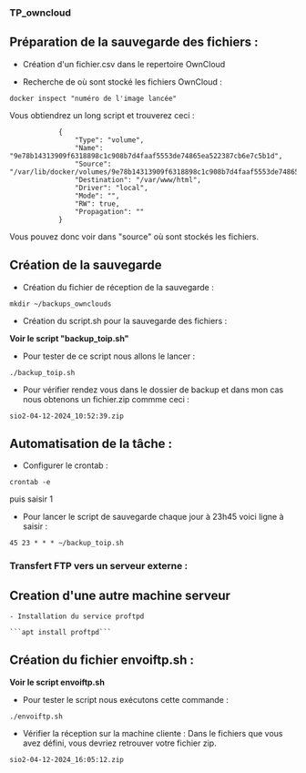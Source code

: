 ### TP_owncloud

## Préparation de la sauvegarde des fichiers :

- Création d'un fichier.csv dans le repertoire OwnCloud

- Recherche de où sont stocké les fichiers OwnCloud :

```docker inspect "numéro de l'image lancée"```

Vous obtiendrez un long script et trouverez ceci :
```"Mounts": [
            {
                "Type": "volume",
                "Name": "9e78b14313909f6318898c1c908b7d4faaf5553de74865ea522387cb6e7c5b1d",
                "Source": "/var/lib/docker/volumes/9e78b14313909f6318898c1c908b7d4faaf5553de74865ea522387cb6e7c5b1d/_data",
                "Destination": "/var/www/html",
                "Driver": "local",
                "Mode": "",
                "RW": true,
                "Propagation": ""
            }
```
Vous pouvez donc voir dans "source" où sont stockés les fichiers.


## Création de la sauvegarde

- Création du fichier de réception de la sauvegarde :

```mkdir ~/backups_ownclouds```

- Création du script.sh pour la sauvegarde des fichiers :

**Voir le script "backup_toip.sh"**

- Pour tester de ce script nous allons le lancer :

```./backup_toip.sh```

- Pour vérifier rendez vous dans le dossier de backup et dans mon cas nous obtenons un fichier.zip commme ceci :

```sio2-04-12-2024_10:52:39.zip```


## Automatisation de la tâche :

- Configurer le crontab :

```crontab -e``` 

puis saisir 1

- Pour lancer le script de sauvegarde chaque jour à 23h45 voici ligne à saisir :

```45 23 * * * ~/backup_toip.sh```

### Transfert FTP vers un serveur externe :

## Creation d'une autre machine serveur
	- Installation du service proftpd
    
    ```apt install proftpd```

## Création du fichier envoiftp.sh :

**Voir le script envoiftp.sh**

- Pour tester le script nous exécutons cette commande :

```./envoiftp.sh```

- Vérifier la réception sur la machine cliente :
Dans le fichiers que vous avez défini, vous devriez retrouver votre fichier zip.

```sio2-04-12-2024_16:05:12.zip```

